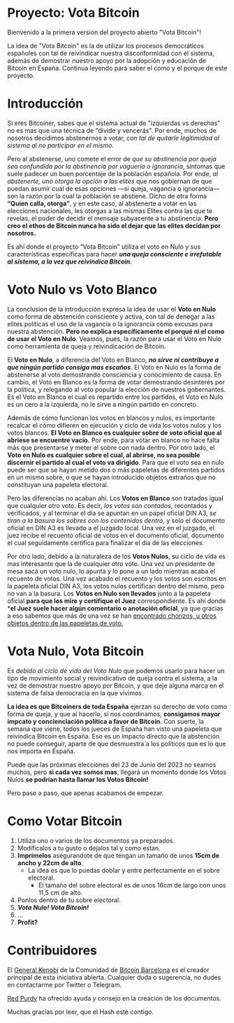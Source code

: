 # Proyecto: Vota Bitcoin

Bienvenido a la primera version del proyecto abierto "Vota Bitcoin"!

La idea de "Vota Bitcoin" es la de utilizar los procesos democráticos españoles con tal de reivindicar nuestra disconformidad con el sistema, además de demostrar nuestro apoyo por la adopción y educación de Bitcoin en España. Continua leyendo para saber el como y el porque de este proyecto.

# Introducción

Si eres Bitcoiner, sabes que el sistema actual de "izquierdas vs derechas" no es mas que una técnica de "divide y vencerás". Por ende, muchos de nosotros decidimos abstenernos a votar, _con tal de quitarle legitimidad al sistema al no participar en el mismo_.

Pero al abstenerse, uno comete el error de *que su abstinencia por queja sea confundida por la abstinencia por vaguería o ignorancia*, síntomas que suele padecer un buen porcentaje de la población española. Por ende, _al abstenerte, uno otorga la opción a las elites_ que nos gobiernan de que puedan asumir cual de esas opciones ––si queja, vagancia o ignorancia–– son la razón por la cual la población se abstiene. Dicho de otra forma **“Quien calla, otorga”**, y en este caso, al abstenerte a votar en las elecciones nacionales, les otorgas a las mismas Elites contra las que te revelas, el poder de decidir el mensaje subyacente a tu abstinencia. **Pero creo el ethos de Bitcoin nunca ha sido el dejar que las elites decidan por nosotros.**

Es ahí donde el proyecto “Vota Bitcoin” utiliza el voto en Nulo y sus características específicas para hacer ***una queja consciente e irrefutable al sistema, a la vez que reivindica Bitcoin.***

# Voto Nulo vs Voto Blanco

La conclusion de la introducción expresa la idea de usar el **Voto en Nulo** como forma de abstención consciente y activa, con tal de denegar a las elites políticas el uso de la vagancia o la ignorancia como excusas para nuestra abstención. **Pero no explica específicamente el porqué ni el como de usar el Voto en Nulo**. Veamos, pues, la razón para usar el Voto en Nulo como herramienta de queja y reivindicación de Bitcoin.

El **Voto en Nulo**, a diferencia del Voto en Blanco, **_no sirve ni contribuye a que ningún partido consiga mas escaños_**. El Voto en Nulo es la forma de abstenerse al voto demostrando consciencia y conocimiento de causa. En cambio, el Voto en Blanco es la forma de votar demostrando desinterés por la política, y relegando al voto popular la elección de nuestros gobernantes. Es el Voto en Blanco el cual es repartido entre los partidos, el Voto en Nulo es un cero a la izquierda, no le sirve a ningún partido en concreto.

Además de cómo funcionan los votos en blancos y nulos, es importante recalcar el cómo difieren en ejecución y ciclo de vida los votos nulos y los votos blancos. **El Voto en Blanco es cualquier sobre de voto oficial que al abriese se encuentre vacío.** Por ende, para votar en blanco no hace falta más que presentarse y meter el sobre con nada dentro. Por otro lado, el **Voto en Nulo es cualquier sobre el cual, al abrirse, no sea posible discernir el partido al cual el voto va dirigido**. Para que el voto sea en nulo puede ser que se hayan metido dos o más papeletas de diferentes partidos en un mismo sobre, o que se hayan introducido objetos extraños que no constituyan una papeleta electoral.

Pero las diferencias no acaban ahí. Los **Votos en Blanco** son tratados igual que cualquier otro voto. Es decir, _los votos son contados_, recontados y verificados, y al terminar el día se apuntan en un papel oficial DIN A3, _se tiran a la basura los sobres con los contenidos dentro_, y solo el documento oficial en DIN A3 es llevado a el juzgado local. Una vez en el juzgado, el juez recibe el recuento oficial de votos en el documento oficial, documento el cual seguidamente certifica para finalizar el día de las elecciones.

Por otro lado, debido a la naturaleza de los **Votos Nulos**, su ciclo de vida es mas interesante que la de cualquier otro voto. Una vez un presidente de mesa saca un voto nulo, lo apunta y lo pone a un lado mientras acaba el recuento de votos. Una vez acabado el recuento y los votos son escritos en la papeleta oficial DIN A3, los votos nulos certifican dentro del mismo, pero no van a la basura. Los **Votos en Nulo son llevados** junto a la papeleta oficial **para que los mire y certifique el Juez** correspondiente. Es ahí donde ***el Juez suele hacer algún comentario o anotación oficial**, ya que gracias a eso sabemos que más de una vez se han [encontrado chorizos, u otros objetos dentro de las papeletas de voto.](https://www.lasexta.com/elecciones/municipales/que-voto-nulo-como-hace-espana_20230528646ddb3b277db700017484f4.html)

# Vota Nulo, Vota Bitcoin

Es _debido al ciclo de vida del Voto Nulo_ que podemos usarlo para hacer un tipo de movimiento social y reivindicativo de queja contra el sistema, a la vez de demostrar nuestro apoyo por Bitcoin, y que deje alguna marca en el sistema de falsa democracia en la que vivimos.

**La idea es que Bitcoiners de toda España** ejerzan su derecho de voto como forma de queja, y que al hacerlo, si nos coordinamos, **consigamos mayor impcato y concienciación política a favor de Bitcoin**. Con suerte, la semana que viene, todos los jueces de España han visto una papeleta que reivindica Bitcoin en España. Eso es un impacto directo que la abstención no puede conseguir, aparte de que desmuestra a los politicos que es lo que nos importa en España.

Puede que las próximas elecciones del 23 de Junio del 2023 no seamos muchos, pero **si cada vez somos mas**, llegará un momento donde los Votos Nulos **se podrían hasta llamar los Votos Bitcoin!**

Pero paso a paso, que apenas acabamos de empezar.

# Como Votar Bitcoin

1. Utiliza uno o varios de los documentos ya preparados.
2. Modifícalos a tu gusto o dejalos tal y como estan.
3. **Imprímelos** asegurandote de que tengan un tamaño de unos **15cm de ancho y 22cm de alto**.
   - La idea es que lo puedas doblar y entre perfectamente en el sobre electoral.
     - El tamaño del sobre electoral es de unos 16cm de largo con unos 11,5 cm de alto.
5. Ponlos dentro de tu sobre electoral.
6. ***Vota Nulo! Vota Bitcoin!***
7. ...
8. **Profit?**

# Contribuidores

El [General Kenobi](https://twitter.com/KenobiNakamoto) de la Comunidad de [Bitcoin Barcelona](https://twitter.com/bcnbitcoinonly) es el  creador principal de esta iniciativa abierta.
Cualquier duda o sugerencia, no dudes en contactarme por Twitter o Telegram.

[Red Purdy](https://twitter.com/Red_Purdy) ha ofrecido ayuda y consejo en la creacion de los documentos.


Muchas gracias por leer, que el Hash este contigo.

